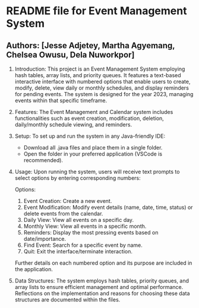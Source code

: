 # README file for Event Management System

## Authors: [Jesse Adjetey, Martha Agyemang, Chelsea Owusu, Dela Nuworkpor]

1. Introduction:
   This project is an Event Management System employing hash tables, array lists, and priority queues. It features a text-based interactive interface with numbered options that enable users to create, modify, delete, view daily or monthly schedules, and display reminders for pending events. The system is designed for the year 2023, managing events within that specific timeframe.

2. Features:
   The Event Management and Calendar system includes functionalities such as event creation, modification, deletion, daily/monthly schedule viewing, and reminders.

3. Setup:
   To set up and run the system in any Java-friendly IDE:
   - Download all .java files and place them in a single folder.
   - Open the folder in your preferred application (VSCode is recommended).

4. Usage:
   Upon running the system, users will receive text prompts to select options by entering corresponding numbers:
   
   Options:
   1. Event Creation: Create a new event.
   2. Event Modification: Modify event details (name, date, time, status) or delete events from the calendar.
   3. Daily View: View all events on a specific day.
   4. Monthly View: View all events in a specific month.
   5. Reminders: Display the most pressing events based on date/importance.
   6. Find Event: Search for a specific event by name.
   7. Quit: Exit the interface/terminate interaction.
   
   Further details on each numbered option and its purpose are included in the application.

5. Data Structures:
   The system employs hash tables, priority queues, and array lists to ensure efficient management and optimal performance. Reflections on the implementation and reasons for choosing these data structures are documented within the files.
